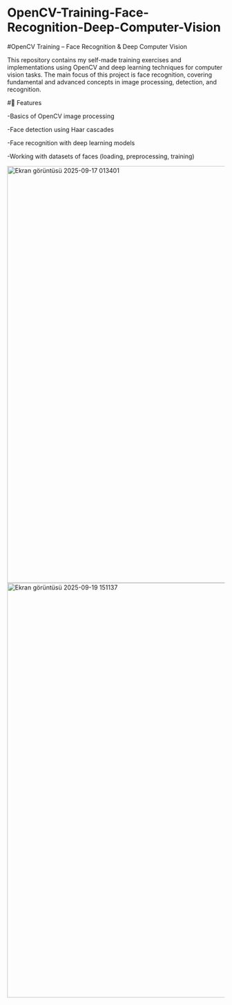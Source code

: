 # OpenCV-Training-Face-Recognition-Deep-Computer-Vision

#OpenCV Training – Face Recognition & Deep Computer Vision

This repository contains my self-made training exercises and implementations using OpenCV and deep learning techniques for computer vision tasks.
The main focus of this project is face recognition, covering fundamental and advanced concepts in image processing, detection, and recognition.

#🚀 Features

-Basics of OpenCV image processing

-Face detection using Haar cascades

-Face recognition with deep learning models

-Working with datasets of faces (loading, preprocessing, training)

<img width="1535" height="965" alt="Ekran görüntüsü 2025-09-17 013401" src="https://github.com/user-attachments/assets/24ed15c7-0711-41c0-80fe-17a3df0ad5fc" />

<img width="1579" height="960" alt="Ekran görüntüsü 2025-09-19 151137" src="https://github.com/user-attachments/assets/4da2a897-e0dc-4e9c-8faf-8b89d5e3c919" />
